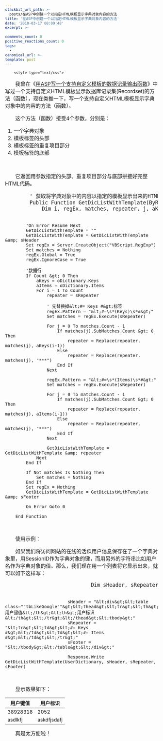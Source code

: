 ```yaml
---
stackbit_url_path: >-
  posts/在ASP中创建一个以指定HTML模板显示字典对象内容的方法
title: '在ASP中创建一个以指定HTML模板显示字典对象内容的方法'
date: '2010-03-17 08:09:48'
excerpt: >-
  
comments_count: 0
positive_reactions_count: 0
tags: 
  - 
canonical_url: >-
template: post
---
```


        <style type="text/css">
<!--
/* 仿Google的表格样式; 涂鸦， 2010-1-21 */
table.tbLikeGoogle 
{
	border: solid 1px #CCCCCC;
	border-collapse: collapse;
	width: 99%;
	background-color: White;
}

table.tbLikeGoogle tr
{
	border: solid 1px #CCCCCC;
}

/* 鼠标经过的样式 */
table.tbLikeGoogle tr:hover
{
	background-color: #F1FCFF;
}    

table.tbLikeGoogle thead tr 
{
	border-bottom: solid 1px #a6a6a6;
}

/* 表头当鼠标经过时样式不变 */
table.tbLikeGoogle thead tr:hover
{
	border-bottom: solid 1px #a6a6a6;
	background-color: transparent;
}

table.tbLikeGoogle tr td 
{
	padding: 6px 0 6px 3px;
	/* IE 7 及以下不支持 tr 的border属性 */
	border-top: solid 1px #CCCCCC;
	border-bottom: solid 1px #CCCCCC;
	text-align: left;
}

/* 链接样式 */
table.tbLikeGoogle tr td a:link 
{
	padding: 0!important;
	margin: 0!important;
	color: #2244DD!important;
	text-decoration: underline!important;
}

table.tbLikeGoogle tr td a:link 
{
	padding: 0!important;
	margin: 0!important;
	color: #2244DD!important;
	text-decoration: underline!important;
}

table.tbLikeGoogle tr td a:link 
{
	padding: 0!important;
	margin: 0!important;
	color: #2244DD!important;
	text-decoration: underline!important;
}

table.tbLikeGoogle tr td a:link 
{
	padding: 0!important;
	margin: 0!important;
	color: #2244DD!important;
	text-decoration: underline!important;
}

table.tbLikeGoogle thead tr th
{
	/* IE 7 及以下不支持 tr 的border属性 */
	border-bottom: solid 1px #a6a6a6;
	text-align: left;
	padding: 6px 0 6px 3px;
	vertical-align: top;
}

table.tbLikeGoogle thead tr th .filter 
{
	font-weight: normal;
}

-->
</style>
<div style="text-indent: 2em; font-size: larger">
<p>我曾在《<a target="_blank" href="http://www.myfootprints.cn/blog/post/222.html">用ASP写一个支持自定义模板的数据记录输出函数</a>》中写过一个支持自定义HTML模板显示数据库记录集(Recordset)的方法（函数），现在类推一下，写一个支持自定义HTML模板显示字典对象中的内容的方法（函数）。</p>
<p>这个方法（函数）接受4个参数，分别是：</p>
<ol style="text-indent: 0px">
    <li>一个字典对象</li>
    <li>模板标签的头部</li>
    <li>模板标签的重复项目部分</li>
    <li>模板标签的底部</li>
</ol>
<p>&nbsp;</p>
<p>它返回用参数指定的头部、重复项目部分与底部拼接好完整HTML代码。</p>
<div style="text-indent: 0;">
<pre class="brush: vb">        ' 获取将字典对象中的内容以指定的模板显示出来的HTML代码
        Public Function GetDicListWithTemplate(ByRef oDictionary, ByRef sHeader, ByRef sRepeater, ByRef sFooter)
            Dim i, regEx, matches, repeater, j, aKeys, aItems
            
            'On Error Resume Next
            GetDicListWithTemplate = ""
            GetDicListWithTemplate = GetDicListWithTemplate &amp; sHeader
            Set regEx = Server.CreateObject("VBScript.RegExp")
            Set matches = Nothing
            regEx.Global = True
            regEx.IgnoreCase = True
            
            '数据行
            If Count &gt; 0 Then
                aKeys = oDictionary.Keys
                aItems = oDictionary.Items
                For i = 1 To Count
                    repeater = sRepeater
                    
                    ' 先替换掉&lt;#= Keys #&gt;标签
                    regEx.Pattern = "&lt;#=\s*(Keys)\s*#&gt;"
                    Set matches = regEx.Execute(sRepeater)
                    
                    For j = 0 To matches.Count - 1
                        If matches(j).SubMatches.Count &gt; 0 Then
                            repeater = Replace(repeater, matches(j), aKeys(i-1))
                        Else
                            repeater = Replace(repeater, matches(j), "***")
                        End If
                    Next
                    
                    regEx.Pattern = "&lt;#=\s*(Items)\s*#&gt;"
                    Set matches = regEx.Execute(sRepeater)
                    
                    For j = 0 To matches.Count - 1
                        If matches(j).SubMatches.Count &gt; 0 Then
                            repeater = Replace(repeater, matches(j), aItems(i-1))
                        Else
                            repeater = Replace(repeater, matches(j), "***")
                        End If
                    Next
                    
                    GetDicListWithTemplate = GetDicListWithTemplate &amp; repeater
                Next
            End If
            
            If Not matches Is Nothing Then
                Set matches = Nothing
            End If
            Set regEx = Nothing
            GetDicListWithTemplate = GetDicListWithTemplate &amp; sFooter
            
            On Error Goto 0

        End Function
</pre>
</div>
<p>使用示例：</p>
<p>如果我们将访问网站的在线的活跃用户信息保存在了一个字典对象里，用SessionID作为字典对象的键，而用另外的字符串比如用户名作为字典对象的值。那么，我们现在用一个列表将它显示出来，就可以如下这样写：</p>
<div style="text-indent: 0;">
<pre class="brush: vb">                            Dim sHeader, sRepeater, sFooter
                            
                            sHeader = "&lt;div&gt;&lt;table class=""tbLikeGoogle""&gt;&lt;thead&gt;&lt;tr&gt;&lt;th&gt;用户键值&lt;/th&gt;&lt;th&gt;用户标识&lt;/th&gt;&lt;/tr&gt;&lt;/thead&gt;&lt;tbody&gt;"
                            sRepeater = "&lt;tr&gt;&lt;td&gt;&lt;#= Keys #&gt;&lt;/td&gt;&lt;td&gt;&lt;#= Items #&gt;&lt;/td&gt;&lt;/tr&gt;"
                            sFooter = "&lt;/tbody&gt;&lt;/table&gt;&lt;/div&gt;"
                            
                            Response.Write GetDicListWithTemplate(UserDictionary, sHeader, sRepeater, sFooter)

</pre>
</div>
<p>显示效果如下：</p>
<div><table class="tbLikeGoogle"><thead><tr><th>用户键值</th><th>用户标识</th></tr></thead><tbody><tr><td>38928318</td><td>2052</td></tr><tr><td>asdlkfj</td><td>askdfjsdafj</td></tr></tbody></table></div>
<p>真是太方便啦！</p>
</div>
      